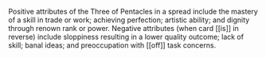 Positive attributes of the Three of Pentacles in a spread include the mastery of a skill in trade or work; achieving perfection; artistic ability; and dignity through renown rank or power. Negative attributes (when card [[is]] in reverse) include sloppiness resulting in a lower quality outcome; lack of skill; banal ideas; and preoccupation with [[off]] task concerns.
